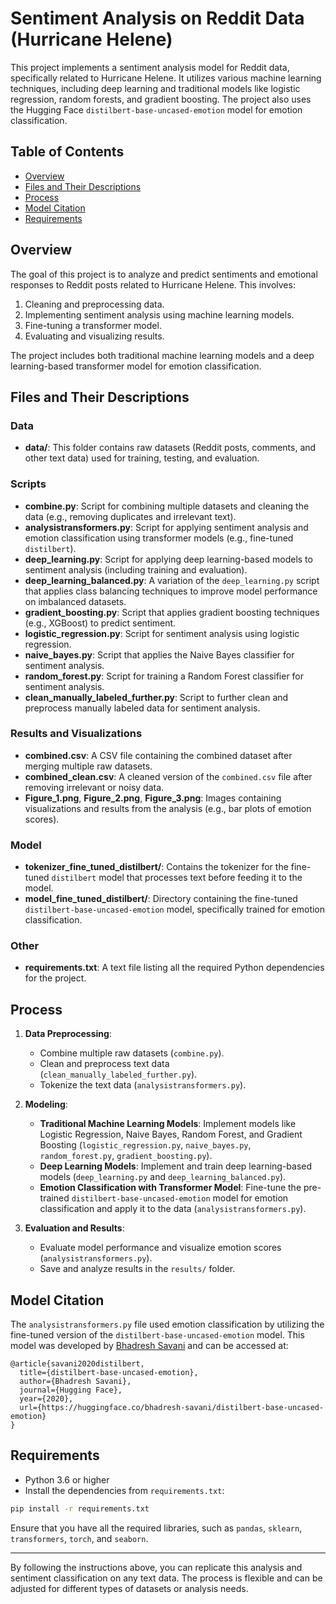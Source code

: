 # Sentiment Analysis on Reddit Data (Hurricane Helene)

This project implements a sentiment analysis model for Reddit data, specifically related to Hurricane Helene. It utilizes various machine learning techniques, including deep learning and traditional models like logistic regression, random forests, and gradient boosting. The project also uses the Hugging Face `distilbert-base-uncased-emotion` model for emotion classification.

## Table of Contents

- [Overview](#overview)
- [Files and Their Descriptions](#files-and-their-descriptions)
- [Process](#process)
- [Model Citation](#model-citation)
- [Requirements](#requirements)

## Overview

The goal of this project is to analyze and predict sentiments and emotional responses to Reddit posts related to Hurricane Helene. This involves:
1. Cleaning and preprocessing data.
2. Implementing sentiment analysis using machine learning models.
3. Fine-tuning a transformer model.
4. Evaluating and visualizing results.

The project includes both traditional machine learning models and a deep learning-based transformer model for emotion classification.

## Files and Their Descriptions

### Data
- **data/**: This folder contains raw datasets (Reddit posts, comments, and other text data) used for training, testing, and evaluation.

### Scripts
- **combine.py**: Script for combining multiple datasets and cleaning the data (e.g., removing duplicates and irrelevant text).
- **analysistransformers.py**: Script for applying sentiment analysis and emotion classification using transformer models (e.g., fine-tuned `distilbert`).
- **deep_learning.py**: Script for applying deep learning-based models to sentiment analysis (including training and evaluation).
- **deep_learning_balanced.py**: A variation of the `deep_learning.py` script that applies class balancing techniques to improve model performance on imbalanced datasets.
- **gradient_boosting.py**: Script that applies gradient boosting techniques (e.g., XGBoost) to predict sentiment.
- **logistic_regression.py**: Script for sentiment analysis using logistic regression.
- **naive_bayes.py**: Script that applies the Naive Bayes classifier for sentiment analysis.
- **random_forest.py**: Script for training a Random Forest classifier for sentiment analysis.
- **clean_manually_labeled_further.py**: Script to further clean and preprocess manually labeled data for sentiment analysis.

### Results and Visualizations
- **combined.csv**: A CSV file containing the combined dataset after merging multiple raw datasets.
- **combined_clean.csv**: A cleaned version of the `combined.csv` file after removing irrelevant or noisy data.
- **Figure_1.png**, **Figure_2.png**, **Figure_3.png**: Images containing visualizations and results from the analysis (e.g., bar plots of emotion scores).

### Model
- **tokenizer_fine_tuned_distilbert/**: Contains the tokenizer for the fine-tuned `distilbert` model that processes text before feeding it to the model.
- **model_fine_tuned_distilbert/**: Directory containing the fine-tuned `distilbert-base-uncased-emotion` model, specifically trained for emotion classification.

### Other
- **requirements.txt**: A text file listing all the required Python dependencies for the project.

## Process

1. **Data Preprocessing**:
    - Combine multiple raw datasets (`combine.py`).
    - Clean and preprocess text data (`clean_manually_labeled_further.py`).
    - Tokenize the text data (`analysistransformers.py`).

2. **Modeling**:
    - **Traditional Machine Learning Models**: Implement models like Logistic Regression, Naive Bayes, Random Forest, and Gradient Boosting (`logistic_regression.py`, `naive_bayes.py`, `random_forest.py`, `gradient_boosting.py`).
    - **Deep Learning Models**: Implement and train deep learning-based models (`deep_learning.py` and `deep_learning_balanced.py`).
    - **Emotion Classification with Transformer Model**: Fine-tune the pre-trained `distilbert-base-uncased-emotion` model for emotion classification and apply it to the data (`analysistransformers.py`).

3. **Evaluation and Results**:
    - Evaluate model performance and visualize emotion scores (`analysistransformers.py`).
    - Save and analyze results in the `results/` folder.

## Model Citation

The `analysistransformers.py` file used emotion classification by utilizing the fine-tuned version of the `distilbert-base-uncased-emotion` model. This model was developed by
 [Bhadresh Savani](https://huggingface.co/bhadresh-savani/distilbert-base-uncased-emotion) and can be accessed at:

```plaintext
@article{savani2020distilbert,
  title={distilbert-base-uncased-emotion},
  author={Bhadresh Savani},
  journal={Hugging Face},
  year={2020},
  url={https://huggingface.co/bhadresh-savani/distilbert-base-uncased-emotion}
}
```

## Requirements

- Python 3.6 or higher
- Install the dependencies from `requirements.txt`:

```bash
pip install -r requirements.txt
```

Ensure that you have all the required libraries, such as `pandas`, `sklearn`, `transformers`, `torch`, and `seaborn`.

---

By following the instructions above, you can replicate this analysis and sentiment classification on any text data. The process is flexible and can be adjusted for different types of datasets or analysis needs.
